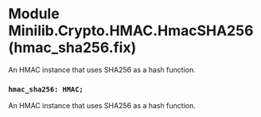 # Module Minilib.Crypto.HMAC.HmacSHA256 (hmac_sha256.fix)

An HMAC instance that uses SHA256 as a hash function.

### `hmac_sha256: HMAC;`

An HMAC instance that uses SHA256 as a hash function.

